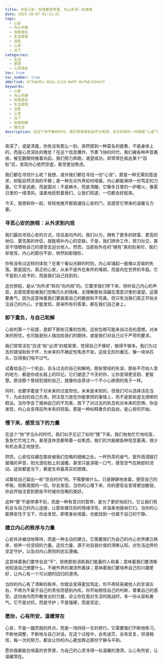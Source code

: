 ```yaml
---
title: 寻觅心安：在喧嚣世界里，为心灵寻一处港湾
date: 2025-10-07 01:13:22
tags:
  - 心安
  - 内心平静
  - 自我成长
  - 生活感悟
  - 治愈
  - 心灵
  - 当下
categories:
  - 生活
  - 感悟
  - 心灵成长
toc: true
toc_number: true
abbrlink: 8f7e6d5c-4b3a-2c1d-0e9f-8a7b6c5d4e3f
keywords:
  - 心安
  - 内心平静
  - 自我成长
  - 生活感悟
  - 治愈
  - 心灵
  - 当下
  - 自我和解
  - 慢生活
description: 在这个快节奏的时代，我们常常感到迷茫与焦虑。本文将带你一同探索“心安”的真谛，从卸下重负到感受当下，从与自己和解到建立内心秩序，为你的心灵寻觅一处温暖的港湾，找回那份久违的宁静与力量。
---
```


夜深了，或是清晨，你有没有那么一刻，突然感到一种莫名的疲惫，不是身体上的，而是心灵深处的倦怠？在这个信息爆炸、节奏飞快的时代，我们被各种声音裹挟，被无数期待推着向前。我们努力奔跑，渴望成功，却常常在抵达某个“目标”后，发现内心依然空虚，甚至更加焦虑。

我们都在寻找什么呢？我想，或许我们都在寻找一份“心安”。那是一种无需刻意追求，却能自然流淌的平静；是一种无论外界如何喧嚣，内心都能保持一份笃定的力量。它不是逃避，而是面对；不是麻木，而是清醒。它像冬日里的一炉暖火，像夏日里的一缕清风，温柔地抚慰着我们，让我们知道，一切都会好起来。

今天，我想和你一起，轻轻地推开那扇通往心安的门，去感受它带来的温暖与力量。

### 寻觅心安的旅程：从外求到内观

我们最初寻找心安的方式，往往是向外的。我们以为，拥有了更多的财富、更高的地位、更完美的伴侣，就能填补内心的空缺。于是，我们拼命工作，努力社交，甚至不惜牺牲自己的感受去迎合他人。然而，当那些外在的“拥有”真的到来时，我们却发现，内心的那份不安，依然如影随形。

你有没有过这样的体验？在某个看似光鲜的时刻，内心却涌起一股难以言喻的失落。那是因为，真正的心安，从来不是外在条件的堆砌，而是内在世界的丰盈。它不是别人给予的，而是我们自己找到的。

这份旅程，是从“向外求”转向“向内观”的。它要求我们停下来，倾听自己内心的声音，去感受那些被我们忽略已久的情绪，去理解那些深藏在潜意识里的渴望。这需要勇气，因为这意味着我们要直面自己的脆弱和不完美。但只有当我们真正开始关注自己的内心，才能发现，原来所有的答案，都在我们自己身上。

### 卸下重负，与自己和解

心安的第一个前提，是卸下那些沉重的包袱。这些包袱可能来自过去的遗憾，对未来的担忧，也可能是别人强加给我们的期待，或是我们对自己过于严苛的要求。

我们常常活在“应该”和“必须”的框架里，觉得自己不够好，做得不够多。我们为过去的错误耿耿于怀，为未来的不确定性焦虑不安。这些无形的重压，像一块块石头，压得我们喘不过气。

试着给自己一个机会，去与过去的自己和解吧。那些曾经的失误，那些不尽如人意的地方，都是你成长路上的印记。它们塑造了今天的你，让你变得更坚韧、更智慧。原谅那个曾经犯错的自己，就像你会原谅一个不小心跌倒的孩子一样。

同时，也要学着放下对未来的过度担忧。未来是未知的，但我们可以选择活在当下，为此刻的自己负责。把注意力放在你能掌控的事情上，而不是那些虚无缥缈的假设。当你学会了接纳自己的不完美，放下了对过去的执念和对未来的恐惧，你会发现，内心会变得前所未有的轻盈。那是一种如释重负的自由，是心安的开始。

### 慢下来，感受当下的力量

在这个“快”字当头的时代，我们似乎忘记了如何“慢”下来。我们匆匆忙忙地吃饭，急急忙忙地工作，甚至连休息都带着一丝焦虑。我们的大脑被各种信息塞满，很少有机会真正地放空。

然而，心安往往藏在那些被我们忽略的细微之处。一杯热茶的香气，窗外雨滴敲打玻璃的声音，阳光洒在脸上的温暖，甚至只是深吸一口气，感受空气在肺部的流动。这些都是当下，都是生命最真实的馈赠。

试着给自己留出一些“空白时间”吧。不需要做什么，只是静静地坐着，感受自己的呼吸，观察周围的一切。你会发现，当你的心慢下来，你的感官会变得更加敏锐，你会开始注意到那些平时被你忽略的美好。

这种“慢”不是停滞不前，而是一种有意识的暂停，是为了更好地前行。它让我们有机会与自己的内心连接，让那些被压抑的情绪浮现，并温柔地接纳它们。当你的心能够安住于当下，你会发现，即使身处喧嚣，也能找到一份属于自己的宁静。

### 建立内心的秩序与力量

心安并非被动地等待，而是一种主动的建立。它需要我们为自己的内心世界建立秩序，培养一份坚韧的力量。这份力量，源于对自我价值的清晰认知，对生活边界的坚定守护，以及对内心原则的忠实遵循。

这意味着我们要学会说“不”，拒绝那些消耗我们能量的人和事；意味着我们要清晰地知道自己想要什么，不被外界的潮流所裹挟；意味着我们要培养自己的兴趣爱好，让内心有一个可以随时回归的港湾。

当你的内心有了清晰的秩序，你就会变得更加笃定。你不再轻易被他人的言语左右，不再为不属于自己的责任而感到内疚。你开始相信自己的判断，尊重自己的感受。这份由内而外散发出的力量，会让你在面对生活的挑战时，多一份从容和勇气。它不是对抗，而是守护；不是强硬，而是坚定。

### 愿你，心有所安，温暖常在

心安，不是一蹴而就的终点，而是一场持续一生的修行。它需要我们不断地练习，不断地调整，不断地与自己对话。在这个过程中，会有迷茫，会有反复，但请相信，每一次的努力，都会让你的内心更加靠近那份宁静与平和。

愿你我都能在喧嚣的世界里，为自己的心灵寻得一处温暖的港湾，让心有所安，让温暖常在。